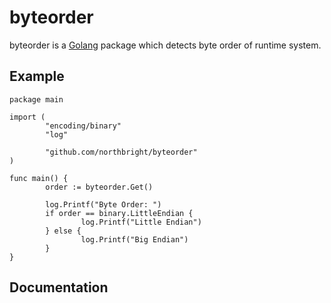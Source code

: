 # byteorder

byteorder is a [Golang](https://golang.org) package which detects byte order of runtime system.

## Example
```
package main

import (
        "encoding/binary"
        "log"

        "github.com/northbright/byteorder"
)

func main() {
        order := byteorder.Get()

        log.Printf("Byte Order: ")
        if order == binary.LittleEndian {
                log.Printf("Little Endian")
        } else {
                log.Printf("Big Endian")
        }
}

```

## Documentation

